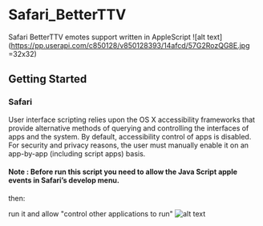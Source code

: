 # Safari_BetterTTV
Safari BetterTTV emotes support written in AppleScript
![alt text](https://pp.userapi.com/c850128/v850128393/14afcd/57G2RozQG8E.jpg =32x32)
## Getting Started

### Safari

User interface scripting relies upon the OS X accessibility frameworks that provide alternative methods of querying and controlling the interfaces of apps and the system. By default, accessibility control of apps is disabled. For security and privacy reasons, the user must manually enable it on an app-by-app (including script apps) basis.

#### Note : Before run this script you need to allow the Java Script apple events in Safari’s develop menu.

then:

run it and allow "control other applications to run"
![alt text](https://pp.userapi.com/c850128/v850128393/14afc6/JVnrl0Ig4GY.jpg)
